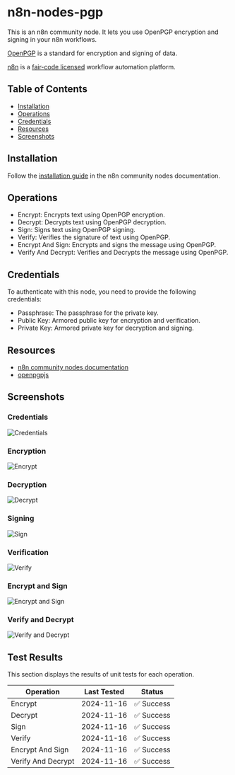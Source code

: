 # n8n-nodes-pgp

This is an n8n community node. It lets you use OpenPGP encryption and signing in your n8n workflows.

[OpenPGP](https://www.openpgp.org/) is a standard for encryption and signing of data.

[n8n](https://n8n.io/) is a [fair-code licensed](https://docs.n8n.io/reference/license/) workflow automation platform.

## Table of Contents
* [Installation](#installation)
* [Operations](#operations)
* [Credentials](#credentials)
* [Resources](#resources)
* [Screenshots](#screenshots)


## Installation

Follow the [installation guide](https://docs.n8n.io/integrations/community-nodes/installation/) in the n8n community nodes documentation.

## Operations

- Encrypt: Encrypts text using OpenPGP encryption.
- Decrypt: Decrypts text using OpenPGP decryption.
- Sign: Signs text using OpenPGP signing.
- Verify: Verifies the signature of text using OpenPGP.
- Encrypt And Sign: Encrypts and signs the message using OpenPGP.
- Verify And Decrypt: Verifies and Decrypts the message using OpenPGP.

## Credentials

To authenticate with this node, you need to provide the following credentials:
- Passphrase: The passphrase for the private key.
- Public Key: Armored public key for encryption and verification.
- Private Key: Armored private key for decryption and signing.

## Resources

- [n8n community nodes documentation](https://docs.n8n.io/integrations/community-nodes/)
- [openpgpjs](https://openpgpjs.org/)

## Screenshots

### Credentials
![Credentials](./docs/images/credentials.png)

### Encryption
![Encrypt](./docs/images/encrypt.png)

### Decryption
![Decrypt](./docs/images/decrypt.png)

### Signing
![Sign](./docs/images/sign.png)

### Verification
![Verify](./docs/images/verify.png)

### Encrypt and Sign
![Encrypt and Sign](./docs/images/encrypt-and-sign.png)

### Verify and Decrypt
![Verify and Decrypt](./docs/images/verify-and-decrypt.png)

## Test Results

This section displays the results of unit tests for each operation.

| Operation            | Last Tested                                               | Status                                                     |
|----------------------|-----------------------------------------------------------|------------------------------------------------------------|
| Encrypt              | <span id="test-encrypt-date">2024-11-16</span>            | <span id="test-encrypt-result">✅ Success</span>            |
| Decrypt              | <span id="test-decrypt-date">2024-11-16</span>            | <span id="test-decrypt-result">✅ Success</span>             |
| Sign                 | <span id="test-sign-date">2024-11-16</span>               | <span id="test-sign-result">✅ Success</span>                |
| Verify               | <span id="test-verify-date">2024-11-16</span>             | <span id="test-verify-result">✅ Success</span>              |
| Encrypt And Sign     | <span id="test-encrypt-and-sign-date">2024-11-16</span>   | <span id="test-encrypt-and-sign-result">✅ Success</span>    |
| Verify And Decrypt   | <span id="test-verify-and-decrypt-date">2024-11-16</span> | <span id="test-verify-and-decrypt-result">✅ Success</span> |

